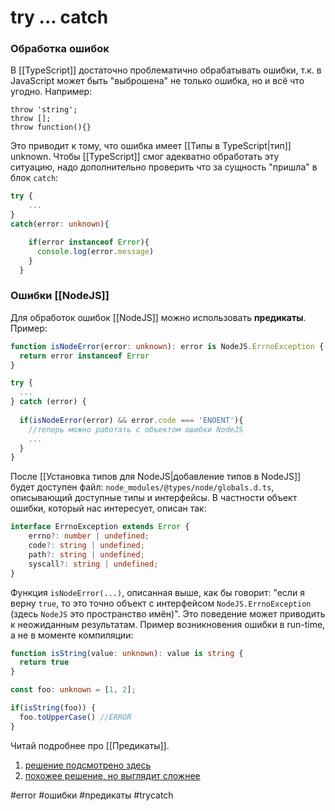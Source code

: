 # try ... catch
### Обработка ошибок

В [[TypeScript]] достаточно проблематично обрабатывать ошибки, т.к. в JavaScript может быть "выброшена" не только ошибка, но и всё что угодно. Например:
```
throw 'string';
throw [];
throw function(){}
```

Это приводит к тому, что ошибка имеет [[Типы в TypeScript|тип]] unknown. Чтобы [[TypeScript]] смог адекватно обработать эту ситуацию, надо дополнительно проверить что за сущность "пришла" в блок `catch`:

```typescript
try {
	...
}
catch(error: unknown){

    if(error instanceof Error){
      console.log(error.message)
    }
  }
```

### Ошибки [[NodeJS]]

Для обработок ошибок [[NodeJS]] можно использовать __предикаты__. Пример:

```typescript
function isNodeError(error: unknown): error is NodeJS.ErrnoException {
  return error instanceof Error
}

try {
  ...
} catch (error) {
	
  if(isNodeError(error) && error.code === 'ENOENT'){
	//теперь можно работать с объектом ошибки NodeJS
    ...
  }
}
```

После [[Установка типов для NodeJS|добавление типов в NodeJS]] будет доступен файл: `node_modules/@types/node/globals.d.ts`, описывающий доступные типы и интерфейсы. В частности объект ошибки, который нас интересует, описан так:

```typescript
interface ErrnoException extends Error {
	errno?: number | undefined;
	code?: string | undefined;
	path?: string | undefined;
	syscall?: string | undefined;
}
```

Функция `isNodeError(...)`, описанная выше, как бы говорит: "если я верну `true`, то это точно объект с интерфейсом `NodeJS.ErrnoException` (здесь `NodeJS` это пространство имён)". 
Это поведение может приводить к неожиданным результатам.
Пример возникновения ошибки в run-time, а не в моменте компиляции:

```typescript
function isString(value: unknown): value is string {
  return true
}

const foo: unknown = [1, 2];

if(isString(foo)) {
  foo.toUpperCase() //ERROR
}
```

Читай подробнее про [[Предикаты]].

1. [решение подсмотрено здесь](https://overcoder.net/q/1122469/%D0%B2-typescript-%D0%BA%D0%B0%D0%BA-%D0%B2%D1%8B-%D0%B4%D0%B5%D0%BB%D0%B0%D0%B5%D1%82%D0%B5-%D1%80%D0%B0%D0%B7%D0%BB%D0%B8%D1%87%D0%B8%D0%B5-%D0%BC%D0%B5%D0%B6%D0%B4%D1%83-node-%D0%B8-%D0%B2%D0%B0%D0%BD%D0%B8%D0%BB%D1%8C%D0%BD%D1%8B%D0%BC%D0%B8-%D1%82%D0%B8%D0%BF%D0%B0%D0%BC%D0%B8-%D0%BE%D1%88%D0%B8%D0%B1%D0%BE%D0%BA#3330283)
2. [похожее решение, но выглядит сложнее](https://dev.to/jdbar/the-problem-with-handling-node-js-errors-in-typescript-and-the-workaround-m64)

#error #ошибки #предикаты #trycatch